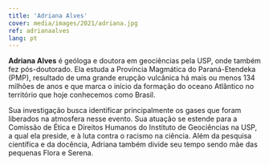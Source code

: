 ```yaml
---
title: 'Adriana Alves'
cover: media/images/2021/adriana.jpg
ref: adrianaalves
lang: pt
---
```


**Adriana Alves** é geóloga e doutora em geociências pela USP, onde também fez pós-doutorado. Ela estuda a Província Magmática do Paraná-Etendeka (PMP), resultado de uma grande erupção vulcânica há mais ou menos 134 milhões de anos e que marca o início da formação do oceano Atlântico no território que hoje conhecemos como Brasil.

Sua investigação busca identificar principalmente os gases que foram liberados na atmosfera nesse evento. Sua atuação se estende para a Comissão de Ética e Direitos Humanos do Instituto de Geociências na USP, a qual ela preside, e à luta contra o racismo na ciência. Além da pesquisa científica e da docência, Adriana também divide seu tempo sendo mãe das pequenas Flora e Serena.

<br>
⠀

